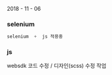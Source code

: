 2018 - 11 - 06



### selenium
```cpp
selenium  +  js 적용중
```

### js
websdk 코드 수정 / 디자인(scss) 수정 작업
